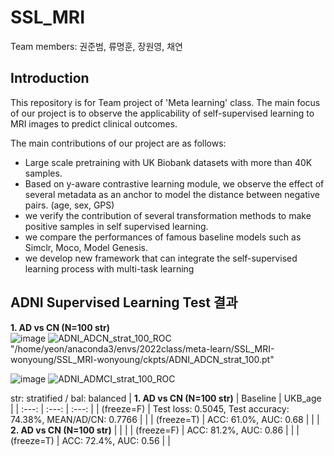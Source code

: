 # SSL_MRI

Team members: 권준범, 류명훈, 장원영, 채연 

## Introduction

This repository is for Team project of 'Meta learning' class.
The main focus of our project is to observe the applicability of self-supervised learning to MRI images to predict clinical outcomes.

The main contributions of our project are as follows:
- Large scale pretraining with UK Biobank datasets with more than 40K samples.
- Based on y-aware contrastive learning module, we observe the effect of several metadata as an anchor to model the distance between negative pairs. (age, sex, GPS) 
- we verify the contribution of several transformation methods to make positive samples in self supervised learning.
- we compare the performances of famous baseline models such as Simclr, Moco, Model Genesis.
- we develop new framework that can integrate the self-supervised learning process with multi-task learning


## ADNI Supervised Learning Test 결과
 **1. AD vs CN (N=100 str)**  
![image](https://user-images.githubusercontent.com/64460370/171373516-667f11dd-f4e2-44af-ace5-fea17f7ef142.png)
![ADNI_ADCN_strat_100_ROC](https://user-images.githubusercontent.com/64460370/171373908-bf23c7db-e162-4fd0-9d2c-6e48adbd4a26.png)
"/home/yeon/anaconda3/envs/2022class/meta-learn/SSL_MRI-wonyoung/SSL_MRI-wonyoung/ckpts/ADNI_ADCN_strat_100.pt"

![image](https://user-images.githubusercontent.com/64460370/171386568-6f6ccc56-698d-4fe8-9ce5-2df10e8a235c.png)
![ADNI_ADMCI_strat_100_ROC](https://user-images.githubusercontent.com/64460370/171386768-6871204b-24dd-4e11-83b7-63b21231543a.png)


str: stratified / bal: balanced 
| **1. AD vs CN (N=100 str)** | Baseline | UKB_age |
| :---: | :---: | :---: |
| (freeze=F) | Test loss: 0.5045, Test accuracy: 74.38%, MEAN/AD/CN: 0.7766 |  | 
| (freeze=T) | ACC: 61.0%, AUC: 0.68 |  | 
| **2. AD vs CN (N=100 str)** |  |  |
| (freeze=F) | ACC: 81.2%, AUC: 0.86 |  | 
| (freeze=T) | ACC: 72.4%, AUC: 0.56 |  | 

